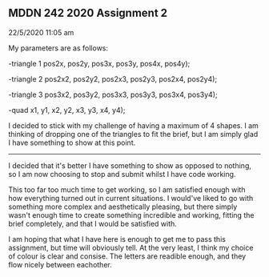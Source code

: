 ## MDDN 242 2020 Assignment 2

22/5/2020 11:05 am

My parameters are as follows:

-triangle 1
pos2x, pos2y, pos3x, pos3y, pos4x, pos4y);


-triangle 2
pos2x2, pos2y2, pos2x3, pos2y3, pos2x4, pos2y4);


 -triangle 3
 pos3x2, pos3y2, pos3x3, pos3y3, pos3x4, pos3y4);
  
  
 -quad
 x1, y1, x2, y2, x3, y3, x4, y4);

I decided to stick with my challenge of having a maximum of 4 shapes. I am thinking of dropping one of the triangles to fit the brief, but I am simply glad I have something to show at this point.


______________________________________________________

I decided that it's better I have something to show as opposed to nothing, so I am now choosing to stop and submit whilst I have code working. 

This too far too much time to get working, so I am satisfied enough with how everything turned out in current situations. I would've liked to go with something more complex and aesthetically pleasing, but there simply wasn't enough time to create something incredible and working, fitting the brief completely, and that I would be satisfied with.

I am hoping that what I have here is enough to get me to pass this assignment, but time will obviously tell. At the very least, I think my choice of colour is clear and consise. The letters are readible enough, and they flow nicely between eachother.
